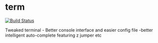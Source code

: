 term
====

[![Build
Status](https://travis-ci.org/ianjuma/term.png)](https://travis-ci.org/ianjuma/term)

Tweaked terminal - Better console interface and easier config file
-better intelligent auto-complete featuring z jumper etc
